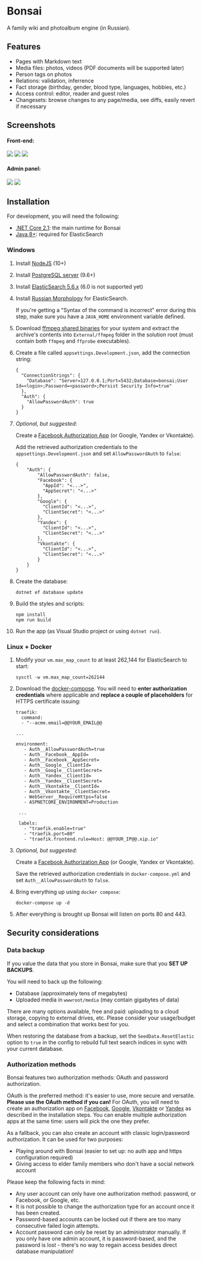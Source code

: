 # Bonsai

A family wiki and photoalbum engine (in Russian).

## Features

* Pages with Markdown text
* Media files: photos, videos (PDF documents will be supported later)
* Person tags on photos
* Relations: validation, inferrence
* Fact storage (birthday, gender, blood type, languages, hobbies, etc.)
* Access control: editor, reader and guest roles
* Changesets: browse changes to any page/media, see diffs, easily revert if necessary

## Screenshots

#### Front-end:

<a href="https://user-images.githubusercontent.com/604496/46574247-037d4f00-c9a9-11e8-8585-0d574dda2600.png"><img src="https://user-images.githubusercontent.com/604496/46574252-1859e280-c9a9-11e8-821f-daeaaac7de3f.png" /></a>
<a href="https://user-images.githubusercontent.com/604496/46574259-2c054900-c9a9-11e8-8ecc-ca542053f665.png"><img src="https://user-images.githubusercontent.com/604496/46574288-9a4a0b80-c9a9-11e8-8373-2a7d3e00289c.png" /></a>
<a href="https://user-images.githubusercontent.com/604496/46574262-31629380-c9a9-11e8-9ea6-18fbe63f239f.png"><img src="https://user-images.githubusercontent.com/604496/46574291-9f0ebf80-c9a9-11e8-8656-8a54dd2f2be7.png" /></a>

#### Admin panel:

<a href="https://user-images.githubusercontent.com/604496/46574266-3f181900-c9a9-11e8-828d-9d9a5db25acb.png"><img src="https://user-images.githubusercontent.com/604496/46574292-a209b000-c9a9-11e8-8193-cd99fc1f5f91.png" /></a>
<a href="https://user-images.githubusercontent.com/604496/46574268-43443680-c9a9-11e8-974f-f8a60fbeaa74.png"><img src="https://user-images.githubusercontent.com/604496/46574297-a504a080-c9a9-11e8-8612-d3e5cd1592a4.png" /></a>

## Installation

For development, you will need the following:

* [.NET Core 2.1](https://dotnet.microsoft.com/download/dotnet-core/2.1): the main runtime for Bonsai
* [Java 8+](https://java.com/en/download/windows-64bit.jsp): required for ElasticSearch

### Windows
1. Install [NodeJS](https://nodejs.org/en/) (10+)
2. Install [PostgreSQL server](https://www.openscg.com/bigsql/postgresql/installers.jsp/) (9.6+)
3. Install [ElasticSearch 5.6.x](https://www.elastic.co/downloads/past-releases) (6.0 is not supported yet)
4. Install [Russian Morphology](https://github.com/imotov/elasticsearch-analysis-morphology) for ElasticSearch.
   
   If you're getting a "Syntax of the command is incorrect" error during this step, make sure you have a `JAVA_HOME` environment variable defined.
5. Download [ffmpeg shared binaries](https://ffmpeg.zeranoe.com/builds/) for your system and extract the archive's contents into `External/ffmpeg` folder in the solution root (must contain both `ffmpeg` and `ffprobe` executables).
6. Create a file called `appsettings.Development.json`, add the connection string:

    ```
    {
      "ConnectionStrings": {
        "Database": "Server=127.0.0.1;Port=5432;Database=bonsai;User Id=<login>;Password=<password>;Persist Security Info=true"
      },
      "Auth": {
	    "AllowPasswordAuth": true
      } 
    }
    ```

7. _Optional, but suggested_:

    Create a [Facebook Authorization App](https://docs.microsoft.com/en-us/aspnet/core/security/authentication/social/facebook-logins?view=aspnetcore-2.1&tabs=aspnetcore2x) (or Google, Yandex or Vkontakte).

	Add the retrieved authorization credentials to the `appsettings.Development.json` and set `AllowPasswordAuth` to `false`:

	```
	{
	    "Auth": {
		    "AllowPasswordAuth": false,
		    "Facebook": {
			  "AppId": "<...>",
			  "AppSecret": "<...>" 
			},
			"Google": {
			  "ClientId": "<...>",
			  "ClientSecret": "<...>" 
			},
			"Yandex": {
			  "ClientId": "<...>",
			  "ClientSecret": "<...>" 
			},
			"Vkontakte": {
			  "ClientId": "<...>",
			  "ClientSecret": "<...>" 
			}
		}
	}
	```
    
8. Create the database:

    ```
    dotnet ef database update
    ```
9. Build the styles and scripts:

    ```
    npm install
    npm run build
    ```
10. Run the app (as Visual Studio project or using `dotnet run`).

### Linux + Docker
1. Modify your `vm.max_map_count` to at least 262,144 for ElasticSearch to start:

    ```
    sysctl -w vm.max_map_count=262144
    ```

2. Download the [docker-compose](docker-compose.yml). You will need to **enter authorization credentials** where applicable and **replace a couple of placeholders** for HTTPS certificate issuing:

   ```
   traefik:
     command:
     - "--acme.email=@@YOUR_EMAIL@@ 

   ...

   environment:
      - Auth__AllowPasswordAuth=true
      - Auth__Facebook__AppId=
      - Auth__Facebook__AppSecret=
      - Auth__Google__ClientId=
      - Auth__Google__ClientSecret=
      - Auth__Yandex__ClientId=
      - Auth__Yandex__ClientSecret=
      - Auth__Vkontakte__ClientId=
      - Auth__Vkontakte__ClientSecret=
      - WebServer__RequireHttps=false
      - ASPNETCORE_ENVIRONMENT=Production

    ...

    labels:
      - "traefik.enable=true"
      - "traefik.port=80"
      - "traefik.frontend.rule=Host: @@YOUR_IP@@.xip.io"
    ```

2. _Optional, but suggested_:

    Create a [Facebook Authorization App](https://docs.microsoft.com/en-us/aspnet/core/security/authentication/social/facebook-logins?view=aspnetcore-2.1&tabs=aspnetcore2x) (or Google, Yandex or Vkontakte).

	Save the retrieved authorization credentials in `docker-compose.yml` and set `Auth__AllowPasswordAuth` to `false`.
   
4. Bring everything up using `docker compose`:
   ```
   docker-compose up -d
   ```
5. After everything is brought up Bonsai will listen on ports 80 and 443.

## Security considerations

### Data backup

If you value the data that you store in Bonsai, make sure that you **SET UP BACKUPS**.

You will need to back up the following:

* Database (approximately tens of megabytes)
* Uploaded media in `wwwroot/media` (may contain gigabytes of data)

There are many options available, free and paid: uploading to a cloud storage, copying to external drives, etc. Please consider your usage/budget and select a combination that works best for you.

When restoring the database from a backup, set the `SeedData.ResetElastic` option to `true` in the config to rebuild full text search indices in sync with your current database.

### Authorization methods

Bonsai features two authorization methods: OAuth and password authorization.

OAuth is the preferred method: it's easier to use, more secure and versatile. **Please use the OAuth method if you can!**
For OAuth, you will need to create an authorization app on [Facebook](https://docs.microsoft.com/en-us/aspnet/core/security/authentication/social/facebook-logins?view=aspnetcore-3.0), [Google](https://docs.microsoft.com/en-us/aspnet/core/security/authentication/social/google-logins?view=aspnetcore-3.0), [Vkontakte](https://vk.com/editapp?act=create) or [Yandex](https://oauth.yandex.ru/client/new) as described in the installation steps.
You can enable multiple authorization apps at the same time: users will pick the one they prefer.

As a fallback, you can also create an account with classic login/password authorization. It can be used for two purposes:

* Playing around with Bonsai (easier to set up: no auth app and https configuration required)
* Giving access to elder family members who don't have a social network account

Please keep the following facts in mind:

* Any user account can only have one authorization method: password, or Facebook, or Google, etc.
* It is not possible to change the authorization type for an account once it has been created.
* Password-based accounts can be locked out if there are too many consecutive failed login attempts.
* Account password can only be reset by an administrator manually. If you only have one admin account, it is password-based, and the password is lost - there's no way to regain access besides direct database manipulation!